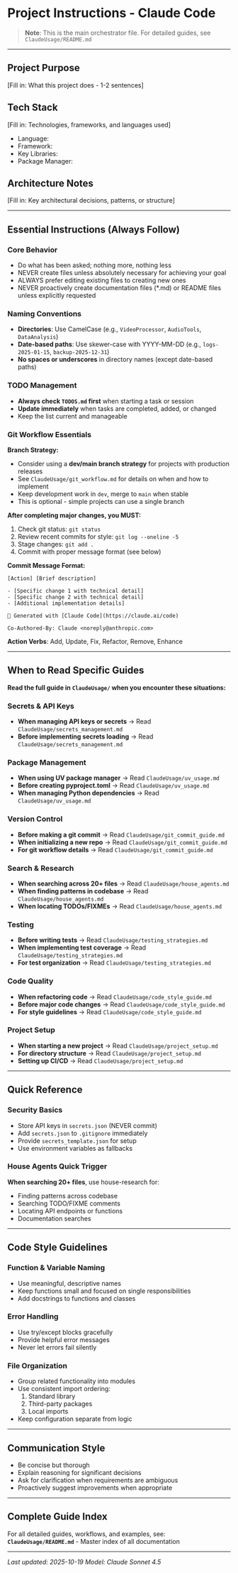 # Project Instructions - Claude Code

> **Note**: This is the main orchestrator file. For detailed guides, see `ClaudeUsage/README.md`

---

## Project Purpose
[Fill in: What this project does - 1-2 sentences]

## Tech Stack
[Fill in: Technologies, frameworks, and languages used]
- Language:
- Framework:
- Key Libraries:
- Package Manager:

## Architecture Notes
[Fill in: Key architectural decisions, patterns, or structure]

---

## Essential Instructions (Always Follow)

### Core Behavior
- Do what has been asked; nothing more, nothing less
- NEVER create files unless absolutely necessary for achieving your goal
- ALWAYS prefer editing existing files to creating new ones
- NEVER proactively create documentation files (*.md) or README files unless explicitly requested

### Naming Conventions
- **Directories**: Use CamelCase (e.g., `VideoProcessor`, `AudioTools`, `DataAnalysis`)
- **Date-based paths**: Use skewer-case with YYYY-MM-DD (e.g., `logs-2025-01-15`, `backup-2025-12-31`)
- **No spaces or underscores** in directory names (except date-based paths)

### TODO Management
- **Always check `TODOS.md` first** when starting a task or session
- **Update immediately** when tasks are completed, added, or changed
- Keep the list current and manageable

### Git Workflow Essentials

**Branch Strategy:**
- Consider using a **dev/main branch strategy** for projects with production releases
- See `ClaudeUsage/git_workflow.md` for details on when and how to implement
- Keep development work in `dev`, merge to `main` when stable
- This is optional - simple projects can use a single branch

**After completing major changes, you MUST:**
1. Check git status: `git status`
2. Review recent commits for style: `git log --oneline -5`
3. Stage changes: `git add .`
4. Commit with proper message format (see below)

**Commit Message Format:**
```
[Action] [Brief description]

- [Specific change 1 with technical detail]
- [Specific change 2 with technical detail]
- [Additional implementation details]

🤖 Generated with [Claude Code](https://claude.ai/code)

Co-Authored-By: Claude <noreply@anthropic.com>
```

**Action Verbs**: Add, Update, Fix, Refactor, Remove, Enhance

---

## When to Read Specific Guides

**Read the full guide in `ClaudeUsage/` when you encounter these situations:**

### Secrets & API Keys
- **When managing API keys or secrets** → Read `ClaudeUsage/secrets_management.md`
- **Before implementing secrets loading** → Read `ClaudeUsage/secrets_management.md`

### Package Management
- **When using UV package manager** → Read `ClaudeUsage/uv_usage.md`
- **Before creating pyproject.toml** → Read `ClaudeUsage/uv_usage.md`
- **When managing Python dependencies** → Read `ClaudeUsage/uv_usage.md`

### Version Control
- **Before making a git commit** → Read `ClaudeUsage/git_commit_guide.md`
- **When initializing a new repo** → Read `ClaudeUsage/git_commit_guide.md`
- **For git workflow details** → Read `ClaudeUsage/git_commit_guide.md`

### Search & Research
- **When searching across 20+ files** → Read `ClaudeUsage/house_agents.md`
- **When finding patterns in codebase** → Read `ClaudeUsage/house_agents.md`
- **When locating TODOs/FIXMEs** → Read `ClaudeUsage/house_agents.md`

### Testing
- **Before writing tests** → Read `ClaudeUsage/testing_strategies.md`
- **When implementing test coverage** → Read `ClaudeUsage/testing_strategies.md`
- **For test organization** → Read `ClaudeUsage/testing_strategies.md`


### Code Quality
- **When refactoring code** → Read `ClaudeUsage/code_style_guide.md`
- **Before major code changes** → Read `ClaudeUsage/code_style_guide.md`
- **For style guidelines** → Read `ClaudeUsage/code_style_guide.md`

### Project Setup
- **When starting a new project** → Read `ClaudeUsage/project_setup.md`
- **For directory structure** → Read `ClaudeUsage/project_setup.md`
- **Setting up CI/CD** → Read `ClaudeUsage/project_setup.md`

---

## Quick Reference

### Security Basics
- Store API keys in `secrets.json` (NEVER commit)
- Add `secrets.json` to `.gitignore` immediately
- Provide `secrets_template.json` for setup
- Use environment variables as fallbacks


### House Agents Quick Trigger
**When searching 20+ files**, use house-research for:
- Finding patterns across codebase
- Searching TODO/FIXME comments
- Locating API endpoints or functions
- Documentation searches

---

## Code Style Guidelines

### Function & Variable Naming
- Use meaningful, descriptive names
- Keep functions small and focused on single responsibilities
- Add docstrings to functions and classes

### Error Handling
- Use try/except blocks gracefully
- Provide helpful error messages
- Never let errors fail silently

### File Organization
- Group related functionality into modules
- Use consistent import ordering:
  1. Standard library
  2. Third-party packages
  3. Local imports
- Keep configuration separate from logic

---

## Communication Style
- Be concise but thorough
- Explain reasoning for significant decisions
- Ask for clarification when requirements are ambiguous
- Proactively suggest improvements when appropriate

---

## Complete Guide Index
For all detailed guides, workflows, and examples, see:
**`ClaudeUsage/README.md`** - Master index of all documentation

---

*Last updated: 2025-10-19*
*Model: Claude Sonnet 4.5*
